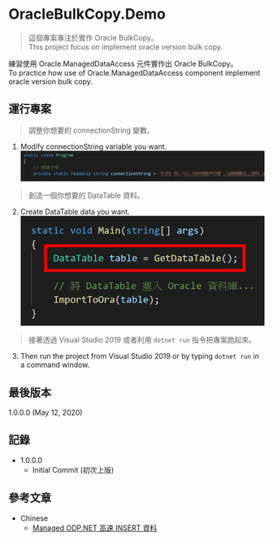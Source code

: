 # OracleBulkCopy.Demo
> 這個專案專注於實作 Oracle BulkCopy。  
> This project focus on implement oracle version bulk copy.  

練習使用 Oracle.ManagedDataAccess 元件實作出 Oracle BulkCopy。  
To practice how use of Oracle.ManagedDataAccess component implement oracle version bulk copy.  

## 運行專案
> 調整你想要的 connectionString 變數。
1. Modify connectionString variable you want.  
![Image](img/example.jpg)

> 創造一個你想要的 DataTable 資料。
2. Create DataTable data you want.  
![Image](img/example-2.jpg)

> 接著透過 Visual Studio 2019 或者利用 `dotnet run` 指令把專案跑起來。  
3. Then run the project from Visual Studio 2019 or by typing `dotnet run` in a command window.  

## 最後版本
1.0.0.0 (May 12, 2020)

## 記錄
* 1.0.0.0
  * Initial Commit (初次上版)

## 參考文章
* Chinese
  * [Managed ODP.NET 高速 INSERT 資料](https://blog.darkthread.net/blog/managed-odpnet-array-binding)